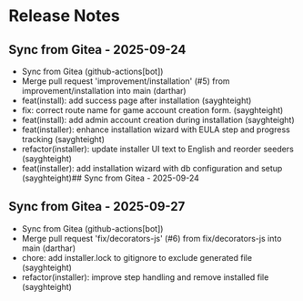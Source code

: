 # Release Notes

## Sync from Gitea - 2025-09-24
- Sync from Gitea (github-actions[bot])
- Merge pull request 'improvement/installation' (#5) from improvement/installation into main (darthar)
- feat(install): add success page after installation (sayghteight)
- fix: correct route name for game account creation form. (sayghteight)
- feat(install): add admin account creation during installation (sayghteight)
- feat(installer): enhance installation wizard with EULA step and progress tracking (sayghteight)
- refactor(installer): update installer UI text to English and reorder seeders (sayghteight)
- feat(installer): add installation wizard with db configuration and setup (sayghteight)## Sync from Gitea - 2025-09-24

## Sync from Gitea - 2025-09-27
- Sync from Gitea (github-actions[bot])
- Merge pull request 'fix/decorators-js' (#6) from fix/decorators-js into main (darthar)
- chore: add installer.lock to gitignore to exclude generated file (sayghteight)
- refactor(installer): improve step handling and remove installed file (sayghteight)